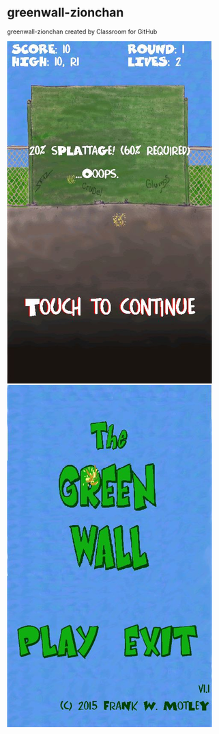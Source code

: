 # greenwall-zionchan
greenwall-zionchan created by Classroom for GitHub

![a](12335865_1104329979579218_1133210267_n.jpg)
![as](12348409_1104329962912553_1955535258_n.jpg)
